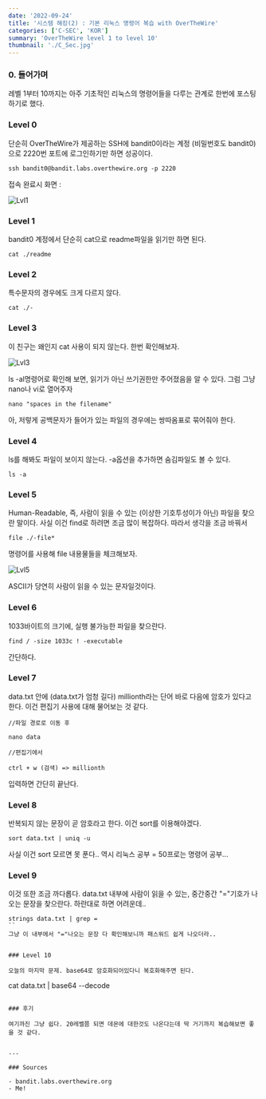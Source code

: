 ```yaml
---
date: '2022-09-24'
title: '시스템 해킹(2) : 기본 리눅스 명령어 복습 with OverTheWire'
categories: ['C-SEC', 'KOR']
summary: 'OverTheWire level 1 to level 10'
thumbnail: './C_Sec.jpg'
---
```


### 0. 들어가며


레벨 1부터 10까지는 아주 기초적인 리눅스의 명령어들을 다루는 관계로 한번에 포스팅하기로 했다.


### Level 0


단순히 OverTheWire가 제공하는 SSH에 bandit0이라는 계정 (비밀번호도 bandit0)으로 2220번 포트에 로그인하기만 하면 성공이다.

```
ssh bandit0@bandit.labs.overthewire.org -p 2220
```

접속 완료시 화면 :

![Lvl1](../contentImages/unknown_002.png)

### Level 1


bandit0 계정에서 단순히 cat으로 readme파일을 읽기만 하면 된다.

```
cat ./readme
```

### Level 2

특수문자의 경우에도 크게 다르지 않다.

```
cat ./-
```

### Level 3

이 친구는 왜인지 cat 사용이 되지 않는다. 한번 확인해보자.

![Lvl3](../contentImages/unknown_005.png)

 ls -al명령어로 확인해 보면, 읽기가 아닌 쓰기권한만 주어졌음을 알 수 있다. 그럼 그냥 nano나 vi로 열어주자

```
nano "spaces in the filename"
```

아, 저렇게 공백문자가 들어가 있는 파일의 경우에는 쌍따옴표로 묶어줘야 한다.


### Level 4

ls를 해봐도 파일이 보이지 않는다. -a옵션을 추가하면 숨김파일도 볼 수 있다.

```
ls -a
```

### Level 5

Human-Readable, 즉, 사람이 읽을 수 있는 (이상한 기호투성이가 아닌) 파일을 찾으란 말이다. 사실 이건 find로 하려면 조금 많이 복잡하다. 따라서 생각을 조금 바꿔서

```
file ./-file*
```

명령어를 사용해 file 내용물들을 체크해보자.

![Lvl5](../contentImages/unknown_007.png)

ASCII가 당연히 사람이 읽을 수 있는 문자일것이다.


### Level 6

1033바이트의 크기에, 실행 불가능한 파일을 찾으란다.

```
find / -size 1033c ! -executable
```

간단하다.


### Level 7 

data.txt 안에 (data.txt가 엄청 길다) millionth라는 단어 바로 다음에 암호가 있다고 한다. 이건 편집기 사용에 대해 물어보는 것 같다.

```
//파일 경로로 이동 후

nano data

//편집기에서

ctrl + w (검색) => millionth 
```

입력하면 간단히 끝난다.


### Level 8

반복되지 않는 문장이 곧 암호라고 한다. 이건 sort를 이용해야겠다.

```
sort data.txt | uniq -u
```

사실 이건 sort 모르면 못 푼다.. 역시 리눅스 공부 = 50프로는 명령어 공부...

### Level 9

이것 또한 조금 까다롭다. data.txt 내부에 사람이 읽을 수 있는, 중간중간 "="기호가 나오는 문장을 찾으란다. 하란대로 하면 어려운데..

```
strings data.txt | grep =
``
그냥 이 내부에서 "="나오는 문장 다 확인해보니까 패스워드 쉽게 나오더라..


### Level 10

오늘의 마지막 문제. base64로 암호화되어있다니 복호화해주면 된다.

```
cat data.txt | base64 --decode
```

### 후기

여기까진 그냥 쉽다. 20레벨쯤 되면 데몬에 대한것도 나온다는데 딱 거기까지 복습해보면 좋을 것 같다.


---

### Sources

- bandit.labs.overthewire.org
- Me!

